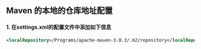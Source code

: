 ## Maven 的本地的仓库地址配置

#### 1. 在settings.xml的配置文件中添加如下信息

``` xml
<localRepository>/Programs/apache-maven-3.0.3/.m2/repository</localRepository>
```

